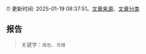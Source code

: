 :alarm_clock: 更新时间: 2025-01-19 08:37:51。[文章来源](/README.md)、[文章分类](/TAGS.md)

## 报告


> 关键字：`报告`、`月报`



